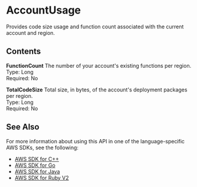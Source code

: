 # AccountUsage<a name="API_AccountUsage"></a>

Provides code size usage and function count associated with the current account and region\.

## Contents<a name="API_AccountUsage_Contents"></a>

 **FunctionCount**   <a name="SSS-Type-AccountUsage-FunctionCount"></a>
The number of your account's existing functions per region\.  
Type: Long  
Required: No

 **TotalCodeSize**   <a name="SSS-Type-AccountUsage-TotalCodeSize"></a>
Total size, in bytes, of the account's deployment packages per region\.  
Type: Long  
Required: No

## See Also<a name="API_AccountUsage_SeeAlso"></a>

For more information about using this API in one of the language\-specific AWS SDKs, see the following:
+  [AWS SDK for C\+\+](https://docs.aws.amazon.com/goto/SdkForCpp/lambda-2015-03-31/AccountUsage) 
+  [AWS SDK for Go](https://docs.aws.amazon.com/goto/SdkForGoV1/lambda-2015-03-31/AccountUsage) 
+  [AWS SDK for Java](https://docs.aws.amazon.com/goto/SdkForJava/lambda-2015-03-31/AccountUsage) 
+  [AWS SDK for Ruby V2](https://docs.aws.amazon.com/goto/SdkForRubyV2/lambda-2015-03-31/AccountUsage) 